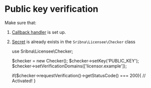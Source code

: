 # Public key verification

Make sure that:
1. [Callback handler](ObtainingPrivateKey.md) is set up.
2. [Secret](SettingSecret.md) is already exists in the `Sribna\Licensee\Checker` class



    use Sribna\Licensee\Checker;
    
    $checker = new Checker();
    $checker->setKey('PUBLIC_KEY');
    $checker->setVerificationDomains(['licensor.example']);
    
    if($checker->requestVerification()->getStatusCode() === 200){
        // Activated!
    }
